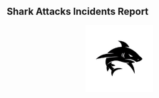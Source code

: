## Shark Attacks Incidents Report

<p align="center">
  <img src="Shark_Logo_Silhouette_Transparent_Background__Black_Shark_Logo_Design_Vector_Isolated_Modern_Template__Shark__Graphic__Mascot_PNG_Image_For_Free_Downl.png" alt="Black_Shark_Logo" width="30%">
</p>
